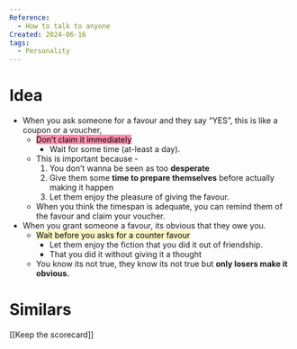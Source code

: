 ```yaml
---
Reference:
  - How to talk to anyone
Created: 2024-06-16
tags:
  - Personality
---
```

# Idea

* When you ask someone for a favour and they say “YES”, this is like a coupon or a voucher, 
	* <mark style="background: #FF5582A6;">Don’t claim it immediately</mark>
		* Wait for some time (at-least a day). 
	* This is important because -
		1. You don’t wanna be seen as too **desperate**
		2. Give them some **time to prepare themselves** before actually making it happen
		3. Let them enjoy the pleasure of giving the favour.
	*  When you think the timespan is adequate, you can remind them of the favour and claim your voucher.
* When you grant someone a favour, its obvious that they owe you. 
	* <mark style="background: #FFF3A3A6;">Wait before you asks for a counter favour</mark>
		* Let them enjoy the fiction that you did it out of friendship. 
		* That you did it without giving it a thought
	* You know its not true, they know its not true but **only losers make it obvious.**
# Similars

[[Keep the scorecard]]